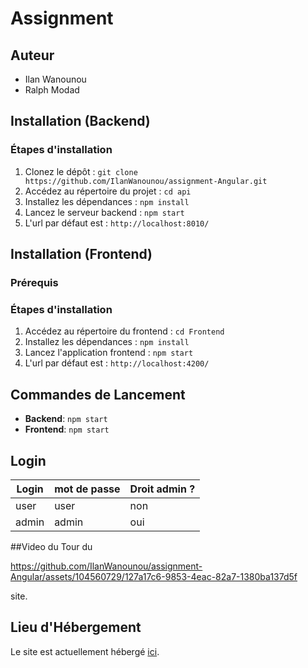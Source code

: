 # Assignment 

## Auteur

- Ilan Wanounou
- Ralph Modad
## Installation (Backend)

### Étapes d'installation

1. Clonez le dépôt : `git clone https://github.com/IlanWanounou/assignment-Angular.git`
2. Accédez au répertoire du projet : `cd api`
3. Installez les dépendances : `npm install`
5. Lancez le serveur backend : `npm start`
6. L'url par défaut est : `http://localhost:8010/`

## Installation (Frontend)

### Prérequis

### Étapes d'installation

1. Accédez au répertoire du frontend : `cd Frontend`
2. Installez les dépendances : `npm install`
4. Lancez l'application frontend : `npm start`
5. L'url par défaut est : `http://localhost:4200/`


## Commandes de Lancement

- **Backend**: `npm start`
- **Frontend**: `npm start`

## Login 

| Login | mot de passe |  Droit admin ? |
| ------------- | ------------- | ------------- |
| user  | user | non  |
| admin  | admin | oui  |

##Video du Tour du

https://github.com/IlanWanounou/assignment-Angular/assets/104560729/127a17c6-9853-4eac-82a7-1380ba137d5f

 site.



## Lieu d'Hébergement

Le site est actuellement hébergé  [ici](https://angular-assignment.onrender.com/home).
